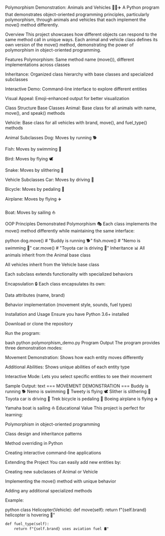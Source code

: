 Polymorphism Demonstration: Animals and Vehicles 🐢🚗✈️
A Python program that demonstrates object-oriented programming principles, particularly polymorphism, through animals and vehicles that each implement the move() method differently.

Overview
This project showcases how different objects can respond to the same method call in unique ways. Each animal and vehicle class defines its own version of the move() method, demonstrating the power of polymorphism in object-oriented programming.

Features
Polymorphism: Same method name (move()), different implementations across classes

Inheritance: Organized class hierarchy with base classes and specialized subclasses

Interactive Demo: Command-line interface to explore different entities

Visual Appeal: Emoji-enhanced output for better visualization

Class Structure
Base Classes
Animal: Base class for all animals with name, move(), and speak() methods

Vehicle: Base class for all vehicles with brand, move(), and fuel_type() methods

Animal Subclasses
Dog: Moves by running 🐕

Fish: Moves by swimming 🐠

Bird: Moves by flying 🕊️

Snake: Moves by slithering 🐍

Vehicle Subclasses
Car: Moves by driving 🚗

Bicycle: Moves by pedaling 🚴

Airplane: Moves by flying ✈️

Boat: Moves by sailing ⛵

OOP Principles Demonstrated
Polymorphism 🎭
Each class implements the move() method differently while maintaining the same interface:

python
dog.move()  # "Buddy is running 🐕"
fish.move() # "Nemo is swimming 🐠"
car.move()  # "Toyota car is driving 🚗"
Inheritance 📊
All animals inherit from the Animal base class

All vehicles inherit from the Vehicle base class

Each subclass extends functionality with specialized behaviors

Encapsulation 🔒
Each class encapsulates its own:

Data attributes (name, brand)

Behavior implementation (movement style, sounds, fuel types)

Installation and Usage
Ensure you have Python 3.6+ installed

Download or clone the repository

Run the program:

bash
python polymorphism_demo.py
Program Output
The program provides three demonstration modes:

Movement Demonstration: Shows how each entity moves differently

Additional Abilities: Shows unique abilities of each entity type

Interactive Mode: Lets you select specific entities to see their movement

Sample Output:
text
=== MOVEMENT DEMONSTRATION ===
Buddy is running 🐕
Nemo is swimming 🐠
Tweety is flying 🕊️
Slither is slithering 🐍
Toyota car is driving 🚗
Trek bicycle is pedaling 🚴
Boeing airplane is flying ✈️
Yamaha boat is sailing ⛵
Educational Value
This project is perfect for learning:

Polymorphism in object-oriented programming

Class design and inheritance patterns

Method overriding in Python

Creating interactive command-line applications

Extending the Project
You can easily add new entities by:

Creating new subclasses of Animal or Vehicle

Implementing the move() method with unique behavior

Adding any additional specialized methods

Example:

python
class Helicopter(Vehicle):
    def move(self):
        return f"{self.brand} helicopter is hovering 🚁"
    
    def fuel_type(self):
        return f"{self.brand} uses aviation fuel 🛢️"
